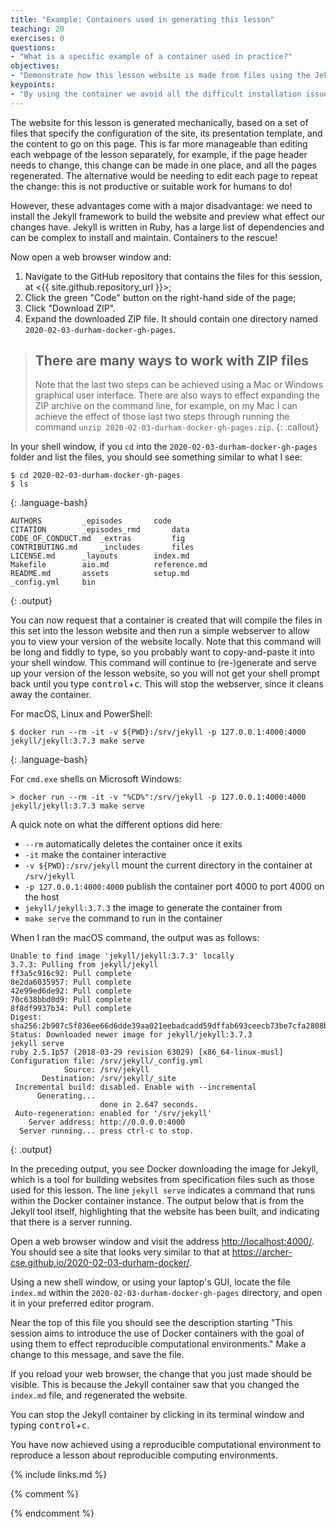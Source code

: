 ```yaml
---
title: "Example: Containers used in generating this lesson"
teaching: 20
exercises: 0
questions:
- "What is a specific example of a container used in practice?"
objectives:
- "Demonstrate how this lesson website is made from files using the Jekyll software in a container."
keypoints:
- "By using the container we avoid all the difficult installation issues of installing Jekyll."
---
```


The website for this lesson is generated mechanically, based on a set of files that specify the configuration of the site, its presentation template, and the content to go on this page. This is far more manageable than editing each webpage of the lesson separately, for example, if the page header needs to change, this change can be made in one place, and all the pages regenerated. The alternative would be needing to edit each page to repeat the change: this is not productive or suitable work for humans to do!

However, these advantages come with a major disadvantage: we need to install the Jekyll framework to build the website and preview what effect our changes have. Jekyll is written in Ruby, has a large list of dependencies and can be complex to install and maintain. Containers to the rescue!

Now open a web browser window and:
1. Navigate to the GitHub repository that contains the files for this session, at <{{ site.github.repository_url }}>;
2. Click the green "Code" button on the right-hand side of the page;
3. Click "Download ZIP".
4. Expand the downloaded ZIP file. It should contain one directory named `2020-02-03-durham-docker-gh-pages`.

> ## There are many ways to work with ZIP files
> Note that the last two steps can be achieved using a Mac or Windows graphical user interface. There are also ways to effect expanding the ZIP archive on the command line, for example, on my Mac I can achieve the effect of those last two steps through running the command `unzip 2020-02-03-durham-docker-gh-pages.zip`.
{: .callout}

In your shell window, if you `cd` into the `2020-02-03-durham-docker-gh-pages` folder and list the files, you should see something similar to what I see:
~~~
$ cd 2020-02-03-durham-docker-gh-pages
$ ls
~~~
{: .language-bash}
~~~
AUTHORS			_episodes		code
CITATION		_episodes_rmd		data
CODE_OF_CONDUCT.md	_extras			fig
CONTRIBUTING.md		_includes		files
LICENSE.md		_layouts		index.md
Makefile		aio.md			reference.md
README.md		assets			setup.md
_config.yml		bin
~~~
{: .output}

You can now request that a container is created that will compile the files in this set into the lesson website and then run a simple webserver to allow you to view your version of the website locally. Note that this command will be long and fiddly to type, so you probably want to copy-and-paste it into your shell window. This command will continue to (re-)generate and serve up your version of the lesson website, so you will not get your shell prompt back until you type <kbd>control</kbd>+<kbd>c</kbd>. This will stop the webserver, since it cleans away the container.

For macOS, Linux and PowerShell:
~~~
$ docker run --rm -it -v ${PWD}:/srv/jekyll -p 127.0.0.1:4000:4000 jekyll/jekyll:3.7.3 make serve
~~~
{: .language-bash}

For `cmd.exe` shells on Microsoft Windows:
~~~
> docker run --rm -it -v "%CD%":/srv/jekyll -p 127.0.0.1:4000:4000 jekyll/jekyll:3.7.3 make serve
~~~

A quick note on what the different options did here:

   - `--rm` automatically deletes the container once it exits
   - `-it` make the container interactive
   - `-v ${PWD}:/srv/jekyll` mount the current directory in the container at `/srv/jekyll`
   - `-p 127.0.0.1:4000:4000` publish the container port 4000 to port 4000 on the host
   - `jekyll/jekyll:3.7.3` the image to generate the container from 
   - `make serve` the command to run in the container

When I ran the macOS command, the output was as follows:

~~~
Unable to find image 'jekyll/jekyll:3.7.3' locally
3.7.3: Pulling from jekyll/jekyll
ff3a5c916c92: Pull complete 
8e2da6035957: Pull complete 
42e99ed6de92: Pull complete 
70c638bbd0d9: Pull complete 
8f8df9937b34: Pull complete 
Digest: sha256:2b907c5f836ee66d6dde39aa021eebadcadd59dffab693ceecb73be7cfa2808b
Status: Downloaded newer image for jekyll/jekyll:3.7.3
jekyll serve
ruby 2.5.1p57 (2018-03-29 revision 63029) [x86_64-linux-musl]
Configuration file: /srv/jekyll/_config.yml
            Source: /srv/jekyll
       Destination: /srv/jekyll/_site
 Incremental build: disabled. Enable with --incremental
      Generating... 
                    done in 2.647 seconds.
 Auto-regeneration: enabled for '/srv/jekyll'
    Server address: http://0.0.0.0:4000
  Server running... press ctrl-c to stop.
~~~
{: .output}

In the preceding output, you see Docker downloading the image for Jekyll, which is a tool for building websites from specification files such as those used for this lesson. The line `jekyll serve` indicates a command that runs within the Docker container instance. The output below that is from the Jekyll tool itself, highlighting that the website has been built, and indicating that there is a server running.

Open a web browser window and visit the address <http://localhost:4000/>. You should see a site that looks very similar to that at <https://archer-cse.github.io/2020-02-03-durham-docker/>.

Using a new shell window, or using your laptop's GUI, locate the file `index.md` within the `2020-02-03-durham-docker-gh-pages` directory, and open it in your preferred editor program.

Near the top of this file you should see the description starting "This session aims to introduce the use of Docker containers with the goal of using them to effect reproducible computational environments." Make a change to this message, and save the file.

If you reload your web browser, the change that you just made should be visible. This is because the Jekyll container saw that you changed the `index.md` file, and regenerated the website.

You can stop the Jekyll container by clicking in its terminal window and typing <kbd>control</kbd>+<kbd>c</kbd>.

You have now achieved using a reproducible computational environment to reproduce a lesson about reproducible computing environments.

{% include links.md %}

{% comment %}
<!--  LocalWords:  keypoints _episodes_rmd CODE_OF_CONDUCT.md aio.md
 -->
<!--  LocalWords:  CONTRIBUTING.md LICENSE.md index.md reference.md
 -->
<!--  LocalWords:  README.md setup.md _config.yml webserver srv
 -->
<!--  LocalWords:  jekyll x86_64-linux-musl favicons github.io
 -->
<!--  LocalWords:  links.md _episodes_rmd _config.yml endcomment
 -->
{% endcomment %}
